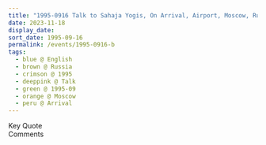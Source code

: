 ```yaml
---
title: "1995-0916 Talk to Sahaja Yogis, On Arrival, Airport, Moscow, Russia"
date: 2023-11-18
display_date: 
sort_date: 1995-09-16
permalink: /events/1995-0916-b
tags:
  - blue @ English
  - brown @ Russia
  - crimson @ 1995
  - deeppink @ Talk
  - green @ 1995-09
  - orange @ Moscow
  - peru @ Arrival
---
```


<wave-list>
  <list-title color="green" width="75">Key Quote</list-title>
  <list-item color="BlanchedAlmond"  width="200"></list-item>
  <list-item color="Lavender"></list-item>
  <list-item color="BlanchedAlmond"></list-item>
</wave-list>

<br>

<wave-list>
  <list-title color="green" width="75">Comments</list-title>
  <list-item color="BlanchedAlmond"  width="200"></list-item>
  <list-item color="Lavender"></list-item>
  <list-item color="BlanchedAlmond"></list-item>
</wave-list>